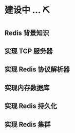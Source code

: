 # 建设中 ... ⛏
## Redis 背景知识

## 实现 TCP 服务器

## 实现 Redis 协议解析器

## 实现内存数据库

## 实现 Redis 持久化

## 实现 Redis 集群